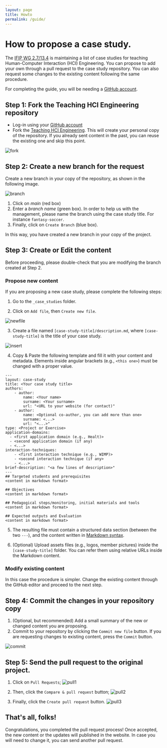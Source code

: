 ```yaml
---
layout: page
title: Howto
permalink: /guide/
---
```


# How to propose a case study.

The [IFIP WG 2.7/13.4](http://ui-engineering.org) is maintaining a list of case studies for teaching Human-Computer Interaction (HCI) Engineering. 
You can propose to add your own through a pull request to the case study repository. You can also request some changes to the existing content following the same procedure. 

For completing the guide, you will be needing a [GitHub account](https://github.com).


## Step 1: Fork the Teaching HCI Engineering repository
* Log-in using your [GitHub account](https://github.com)
* Fork the [Teaching HCI Engineering](https://github.com/IFIP-WG-2-7/Teaching-HCI-Engineering). This will create your personal copy of the repository. If you already sent content in the past, you can reuse the existing one and skip this point. 

![fork]({{site.baseurl}}/images/guide/imagefork.png)

## Step 2: Create a new branch for the request

Create a new branch in your copy of the repository, as shown in the following image.

![branch]({{site.baseurl}}/images/guide/imagebranch.png)

 1. Click on *main* (red box)
 2. Enter a *branch name* (green box). In order to help us with the management, please name the branch using the case study title. For instance `fantasy-soccer`.
 3. Finally, click on `Create Branch` (blue box).  

In this way, you have created a new branch in your copy of the project.

## Step 3: Create or Edit the content
Before proceeding, please double-check that you are modifying the branch created at Step 2. 

### Propose new content
If you are proposing a new case study, please complete the following steps: 

1. Go to the `_case_studies` folder.
   
2. Click on `Add file`, then `Create new file`. 

![newfile]({{site.baseurl}}/images/guide/newfile.png)

3. Create a file named `[case-study-title]/description.md`, where `[case-study-title]` is the title of your case study.
    

![insert]({{site.baseurl}}/images/guide/insert.png)


4. Copy & Paste the following template and fill it with your content and metadata. Elements inside angular brackets (e.g., `<this one>`) must be changed with a proper value.

```
---
layout: case-study
title: <Your case study title>
authors:
    - author: 
        name: <Your name>
        surname: <Your surname>
        url: "<URL to your website (for contact)"
    - author:
        name: <Optional co-author, you can add more than one>
        surname: <...>
        url: "<...>"
type: <Project or Exercise>
application-domains: 
  - <first application domain (e.g., Healt)>
  - <second application domain (if any)
  - <...>
interaction-techniques:
    - <first interaction technique (e.g., WIMP)>
    - <second interaction technique (if any>
    - <...>
brief-description: "<a few lines of description>"
---
## Targeted students and prerequisites
<content in markdown format>

## Objectives
<content in markdown format>

## Pedagogical steps/monitoring, initial materials and tools
<content in markdown format>

## Expected outputs and Evaluation
<content in markdown format>
```

5. The resulting file must contain a structured data section (between the two `---`), and the content written in [Markdown syntax](https://docs.github.com/en/github/writing-on-github/getting-started-with-writing-and-formatting-on-github/basic-writing-and-formatting-syntax).

6. (Optional) Upload assets files (e.g., logos, member pictures) inside the `[case-study-title]` folder. You can refer them using relative URLs inside the Markdown content. 

### Modify existing content
In this case the procedure is simpler. Change the existing content through the GitHub editor and proceed to the next step. 

## Step 4: Commit the changes in your repository copy
1. (Optional, but recommended) Add a small summary of the new or changed content you are proposing. 
2. Commit to your repository by clicking the `Commit new file` button. If you are requesting changes to existing content, press the `Commit` button.

![commit]({{site.baseurl}}/images/guide/commit.png)

## Step 5: Send the pull request to the original project.

1. Click on `Pull Requests`;
![pull1]({{site.baseurl}}/images/guide/pullStep1.png)

2. Then, click the `Compare & pull request` button;
![pull2]({{site.baseurl}}/images/guide/pullStep2.png)

3. Finally, click the `Create pull request` button.
![pull3]({{site.baseurl}}/images/guide/pullStep3.png)


## That's all, folks!
Congratulations, you completed the pull request process!  Once accepted, the new content or the updates will published in the website. In case you will need to change it, you can send another pull request. 


